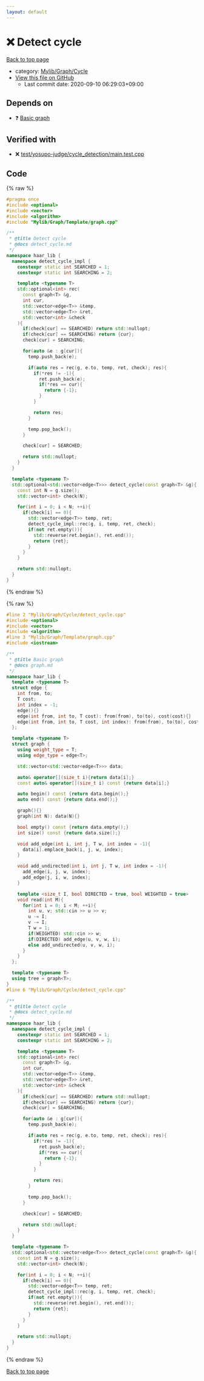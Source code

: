 ```yaml
---
layout: default
---
```


<!-- mathjax config similar to math.stackexchange -->
<script type="text/javascript" async
  src="https://cdnjs.cloudflare.com/ajax/libs/mathjax/2.7.5/MathJax.js?config=TeX-MML-AM_CHTML">
</script>
<script type="text/x-mathjax-config">
  MathJax.Hub.Config({
    TeX: { equationNumbers: { autoNumber: "AMS" }},
    tex2jax: {
      inlineMath: [ ['$','$'] ],
      processEscapes: true
    },
    "HTML-CSS": { matchFontHeight: false },
    displayAlign: "left",
    displayIndent: "2em"
  });
</script>

<script type="text/javascript" src="https://cdnjs.cloudflare.com/ajax/libs/jquery/3.4.1/jquery.min.js"></script>
<script src="https://cdn.jsdelivr.net/npm/jquery-balloon-js@1.1.2/jquery.balloon.min.js" integrity="sha256-ZEYs9VrgAeNuPvs15E39OsyOJaIkXEEt10fzxJ20+2I=" crossorigin="anonymous"></script>
<script type="text/javascript" src="../../../../assets/js/copy-button.js"></script>
<link rel="stylesheet" href="../../../../assets/css/copy-button.css" />


# :x: Detect cycle

<a href="../../../../index.html">Back to top page</a>

* category: <a href="../../../../index.html#a962efc2861dbe1e0963e7d8bf7dda18">Mylib/Graph/Cycle</a>
* <a href="{{ site.github.repository_url }}/blob/master/Mylib/Graph/Cycle/detect_cycle.cpp">View this file on GitHub</a>
    - Last commit date: 2020-09-10 06:29:03+09:00




## Depends on

* :question: <a href="../Template/graph.cpp.html">Basic graph</a>


## Verified with

* :x: <a href="../../../../verify/test/yosupo-judge/cycle_detection/main.test.cpp.html">test/yosupo-judge/cycle_detection/main.test.cpp</a>


## Code

<a id="unbundled"></a>
{% raw %}
```cpp
#pragma once
#include <optional>
#include <vector>
#include <algorithm>
#include "Mylib/Graph/Template/graph.cpp"

/**
 * @title Detect cycle
 * @docs detect_cycle.md
 */
namespace haar_lib {
  namespace detect_cycle_impl {
    constexpr static int SEARCHED = 1;
    constexpr static int SEARCHING = 2;

    template <typename T>
    std::optional<int> rec(
      const graph<T> &g,
      int cur,
      std::vector<edge<T>> &temp,
      std::vector<edge<T>> &ret,
      std::vector<int> &check
    ){
      if(check[cur] == SEARCHED) return std::nullopt;
      if(check[cur] == SEARCHING) return {cur};
      check[cur] = SEARCHING;

      for(auto &e : g[cur]){
        temp.push_back(e);

        if(auto res = rec(g, e.to, temp, ret, check); res){
          if(*res != -1){
            ret.push_back(e);
            if(*res == cur){
              return {-1};
            }
          }

          return res;
        }

        temp.pop_back();
      }

      check[cur] = SEARCHED;

      return std::nullopt;
    }
  }

  template <typename T>
  std::optional<std::vector<edge<T>>> detect_cycle(const graph<T> &g){
    const int N = g.size();
    std::vector<int> check(N);

    for(int i = 0; i < N; ++i){
      if(check[i] == 0){
        std::vector<edge<T>> temp, ret;
        detect_cycle_impl::rec(g, i, temp, ret, check);
        if(not ret.empty()){
          std::reverse(ret.begin(), ret.end());
          return {ret};
        }
      }
    }

    return std::nullopt;
  }
}

```
{% endraw %}

<a id="bundled"></a>
{% raw %}
```cpp
#line 2 "Mylib/Graph/Cycle/detect_cycle.cpp"
#include <optional>
#include <vector>
#include <algorithm>
#line 3 "Mylib/Graph/Template/graph.cpp"
#include <iostream>

/**
 * @title Basic graph
 * @docs graph.md
 */
namespace haar_lib {
  template <typename T>
  struct edge {
    int from, to;
    T cost;
    int index = -1;
    edge(){}
    edge(int from, int to, T cost): from(from), to(to), cost(cost){}
    edge(int from, int to, T cost, int index): from(from), to(to), cost(cost), index(index){}
  };

  template <typename T>
  struct graph {
    using weight_type = T;
    using edge_type = edge<T>;

    std::vector<std::vector<edge<T>>> data;

    auto& operator[](size_t i){return data[i];}
    const auto& operator[](size_t i) const {return data[i];}

    auto begin() const {return data.begin();}
    auto end() const {return data.end();}

    graph(){}
    graph(int N): data(N){}

    bool empty() const {return data.empty();}
    int size() const {return data.size();}

    void add_edge(int i, int j, T w, int index = -1){
      data[i].emplace_back(i, j, w, index);
    }

    void add_undirected(int i, int j, T w, int index = -1){
      add_edge(i, j, w, index);
      add_edge(j, i, w, index);
    }

    template <size_t I, bool DIRECTED = true, bool WEIGHTED = true>
    void read(int M){
      for(int i = 0; i < M; ++i){
        int u, v; std::cin >> u >> v;
        u -= I;
        v -= I;
        T w = 1;
        if(WEIGHTED) std::cin >> w;
        if(DIRECTED) add_edge(u, v, w, i);
        else add_undirected(u, v, w, i);
      }
    }
  };

  template <typename T>
  using tree = graph<T>;
}
#line 6 "Mylib/Graph/Cycle/detect_cycle.cpp"

/**
 * @title Detect cycle
 * @docs detect_cycle.md
 */
namespace haar_lib {
  namespace detect_cycle_impl {
    constexpr static int SEARCHED = 1;
    constexpr static int SEARCHING = 2;

    template <typename T>
    std::optional<int> rec(
      const graph<T> &g,
      int cur,
      std::vector<edge<T>> &temp,
      std::vector<edge<T>> &ret,
      std::vector<int> &check
    ){
      if(check[cur] == SEARCHED) return std::nullopt;
      if(check[cur] == SEARCHING) return {cur};
      check[cur] = SEARCHING;

      for(auto &e : g[cur]){
        temp.push_back(e);

        if(auto res = rec(g, e.to, temp, ret, check); res){
          if(*res != -1){
            ret.push_back(e);
            if(*res == cur){
              return {-1};
            }
          }

          return res;
        }

        temp.pop_back();
      }

      check[cur] = SEARCHED;

      return std::nullopt;
    }
  }

  template <typename T>
  std::optional<std::vector<edge<T>>> detect_cycle(const graph<T> &g){
    const int N = g.size();
    std::vector<int> check(N);

    for(int i = 0; i < N; ++i){
      if(check[i] == 0){
        std::vector<edge<T>> temp, ret;
        detect_cycle_impl::rec(g, i, temp, ret, check);
        if(not ret.empty()){
          std::reverse(ret.begin(), ret.end());
          return {ret};
        }
      }
    }

    return std::nullopt;
  }
}

```
{% endraw %}

<a href="../../../../index.html">Back to top page</a>

